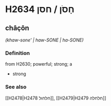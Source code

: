 # H2634 חָסֹן / חסן

## châçôn

_(khaw-sone' | haw-SONE | ha-SONE)_

### Definition

from H2630; powerful; strong; a

- strong

### See also

[[H2478|H2478 חלחול]], [[H2479|H2479 חלחלה]]

